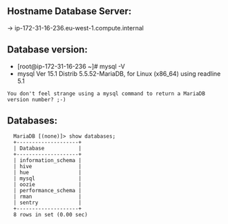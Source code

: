 ## Hostname Database Server:
  -> ip-172-31-16-236.eu-west-1.compute.internal
## Database version:
* [root@ip-172-31-16-236 ~]# mysql -V
* mysql  Ver 15.1 Distrib 5.5.52-MariaDB, for Linux (x86_64) using readline 5.1
```
You don't feel strange using a mysql command to return a MariaDB version number? ;-)
```

## Databases:
      MariaDB [(none)]> show databases;
      +--------------------+
      | Database           |
      +--------------------+
      | information_schema |
      | hive               |
      | hue                |
      | mysql              |
      | oozie              |
      | performance_schema |
      | rman               |
      | sentry             |
      +--------------------+
      8 rows in set (0.00 sec)


